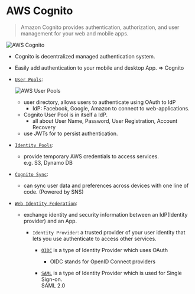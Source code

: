 # AWS Cognito
> Amazon Cognito provides authentication, authorization, and user management for your web and mobile apps.

![AWS Cognito](https://user-images.githubusercontent.com/48475824/145217152-729eae7b-2497-46b3-bdab-6b725a5a73de.png)

- Cognito is decentralized managed authentication system.

- Easily add authentication to your mobile and desktop App. ⇒ Cognito

- [`User Pools`][user-pools]:

  ![AWS User Pools](https://user-images.githubusercontent.com/48475824/145217478-dc5915f7-02d0-44f2-b742-7e4fe17b9dbe.png)

  - user directory, allows users to authenticate using OAuth to IdP
    - IdP: Facebook, Google, Amazon to connect to web-applications.
  - Cognito User Pool is in itself a IdP.
    - all about User Name, Password, User Registration, Account Recovery
  - use JWTs for to persist authentication.

- [`Identity Pools`][identity-pools]:
  - provide temporary AWS credentials to access services.  
    e.g. S3, Dynamo DB

- [`Cognito Sync`][cognito-sync]:
  - can sync user data and preferences across devices with one line of code. (Powered by SNS)

- [`Web Identity Federation`][web-identity-fed]:
  - exchange identity and security information between an IdP(Identity provider) and an App.

    - `Identity Provider`: a trusted provider of your user identity that lets you use authenticate to access other services.

      - [`OIDC`][oidc] is a type of Identity Provider which uses OAuth  
        - OIDC stands for OpenID Connect providers

      - [`SAML`][saml] is a type of Identity Provider which is used for Single Sign-on.  
          SAML 2.0

<!-- Labeling -->
[user-pools]: https://docs.aws.amazon.com/cognito/latest/developerguide/cognito-user-identity-pools.html
[identity-pools]: https://docs.aws.amazon.com/cognito/latest/developerguide/cognito-identity.html
[cognito-sync]: https://docs.aws.amazon.com/cognito/latest/developerguide/cognito-sync.html
[web-identity-fed]: https://docs.aws.amazon.com/IAM/latest/UserGuide/id_roles_providers_oidc.html
[oidc]: https://docs.aws.amazon.com/cognito/latest/developerguide/open-id.html
[saml]: https://docs.aws.amazon.com/cognito/latest/developerguide/saml-identity-provider.html
